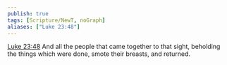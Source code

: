 ```yaml
---
publish: true
tags: [Scripture/NewT, noGraph]
aliases: ["Luke 23:48"]
---
```

[Luke 23:48](https://churchofjesuschrist.org/study/scriptures/nt/luke/23?lang=eng&id=p48#p48) And all the people that came together to that sight, beholding the things which were done, smote their breasts, and returned.
